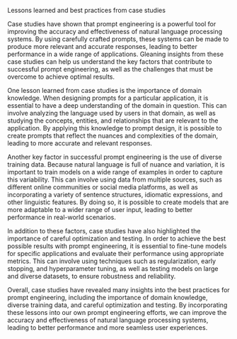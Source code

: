 Lessons learned and best practices from case studies

Case studies have shown that prompt engineering is a powerful tool for improving the accuracy and effectiveness of natural language processing systems. By using carefully crafted prompts, these systems can be made to produce more relevant and accurate responses, leading to better performance in a wide range of applications. Gleaning insights from these case studies can help us understand the key factors that contribute to successful prompt engineering, as well as the challenges that must be overcome to achieve optimal results.

One lesson learned from case studies is the importance of domain knowledge. When designing prompts for a particular application, it is essential to have a deep understanding of the domain in question. This can involve analyzing the language used by users in that domain, as well as studying the concepts, entities, and relationships that are relevant to the application. By applying this knowledge to prompt design, it is possible to create prompts that reflect the nuances and complexities of the domain, leading to more accurate and relevant responses.

Another key factor in successful prompt engineering is the use of diverse training data. Because natural language is full of nuance and variation, it is important to train models on a wide range of examples in order to capture this variability. This can involve using data from multiple sources, such as different online communities or social media platforms, as well as incorporating a variety of sentence structures, idiomatic expressions, and other linguistic features. By doing so, it is possible to create models that are more adaptable to a wider range of user input, leading to better performance in real-world scenarios.

In addition to these factors, case studies have also highlighted the importance of careful optimization and testing. In order to achieve the best possible results with prompt engineering, it is essential to fine-tune models for specific applications and evaluate their performance using appropriate metrics. This can involve using techniques such as regularization, early stopping, and hyperparameter tuning, as well as testing models on large and diverse datasets, to ensure robustness and reliability.

Overall, case studies have revealed many insights into the best practices for prompt engineering, including the importance of domain knowledge, diverse training data, and careful optimization and testing. By incorporating these lessons into our own prompt engineering efforts, we can improve the accuracy and effectiveness of natural language processing systems, leading to better performance and more seamless user experiences.